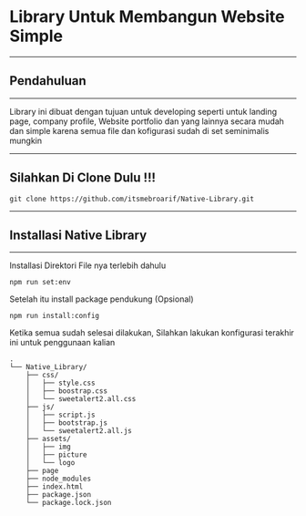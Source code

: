 # Library Untuk Membangun Website Simple
----

## Pendahuluan
---
Library ini dibuat dengan tujuan  untuk developing seperti untuk landing page, company profile, 
Website portfolio dan yang lainnya secara mudah dan simple karena semua file dan kofigurasi sudah di set seminimalis mungkin


----
## Silahkan Di Clone Dulu !!!
```
git clone https://github.com/itsmebroarif/Native-Library.git
```

---
## Installasi Native Library
---
Installasi Direktori File nya terlebih dahulu

```
npm run set:env
```

Setelah itu install package pendukung (Opsional)

```
npm run install:config
```


Ketika semua sudah selesai dilakukan, Silahkan lakukan konfigurasi terakhir ini untuk penggunaan kalian
```
.
└── Native_Library/
    ├── css/
    │   ├── style.css
    │   ├── boostrap.css
    │   └── sweetalert2.all.css
    ├── js/
    │   ├── script.js
    │   ├── bootstrap.js
    │   └── sweetalert2.all.js
    ├── assets/
    │   ├── img
    │   ├── picture
    │   └── logo
    ├── page
    ├── node_modules
    ├── index.html
    ├── package.json
    └── package.lock.json
```
